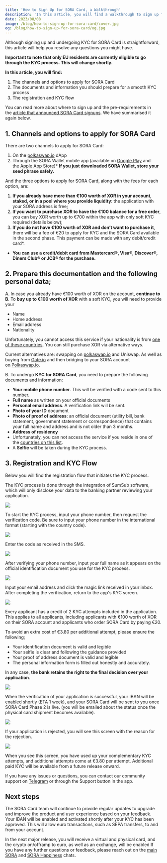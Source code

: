 ```yaml
---
title: 'How to Sign Up for SORA Card, a Walkthrough'
description: 'In this article, you will find a walkthrough to sign up for SORA Card and undergo the KYC process.'
date: 2023/08/08
image: /blog/how-to-sign-up-for-sora-card/cover.jpg
og: /blog/how-to-sign-up-for-sora-card/og.jpg
---
```


Although signing up and undergoing KYC for SORA Card is straightforward, this article will help you resolve any questions you might have.

**Important to note that only EU residents are currently eligible to go through the KYC process. This will change shortly.**

**In this article, you will find:**

1. The channels and options to apply for SORA Card
2. The documents and information you should prepare for a smooth KYC process
3. The registration and KYC flow

You can read more about where to sign up and the pre-requirements in the [article that announced SORA Card signups](https://soracard.com/blog/sora-card-sign-ups-are-live). We have summarised it again below.

## 1. Channels and options to apply for SORA Card

There are two channels to apply for SORA Card:

1. On the [polkaswap.io](http://polkaswap.io/) dApp
2. Through the SORA Wallet mobile app (available on [Google Play](https://play.google.com/store/apps/details?id=jp.co.soramitsu.sora&hl=en&gl=US&pli=1) and the [Apple App Store](https://play.google.com/store/apps/details?id=jp.co.soramitsu.sora&hl=en&gl=US&pli=1))\* **If you just downloaded SORA Wallet, store your seed phrase safely.**

And the three options to apply for SORA Card, along with the fees for each option, are:

1. **If you already have more than €100 worth of XOR in your account, staked, or in a pool where you provide liquidity**: the application with your SORA address is free;
2. **If you want to purchase XOR to have the €100 balance for a free order**, you can buy XOR worth up to €700 within the app with only soft KYC required (details below);
3. **If you do not have €100 worth of XOR and don’t want to purchase it**, there will be a fee of €20 to apply for KYC and the SORA Card available in the second phase. This payment can be made with any debit/credit card\*.

- **You can use a credit/debit card from Mastercard®, Visa®, Discover®, Diners Club® or JCB® for the purchase.**

## 2. Prepare this documentation and the following personal data;

A. In case you already have €100 worth of XOR on the account, **continue to B**. To **buy up to €100 worth of XOR** with a soft KYC, you will need to provide your

- Name
- Home address
- Email address
- Nationality

Unfortunately, you cannot access this service if your nationality is from [one of these countries](https://x1ex.com/en/countries). You can still purchase XOR via alternative ways.

Current alternatives are: swapping on [polkaswap.io](http://polkaswap.io/) and Uniswap. As well as buying from [Gate.io](http://gate.io/) and then bridging to your SORA account on [Polkaswap.io](http://polkaswap.io/).

B. To undergo **KYC for SORA Card**, you need to prepare the following documents and information:

- **Your mobile phone number**. This will be verified with a code sent to this number.
- **Full name** as written on your official documents
- **Personal email address**. A verification link will be sent.
- **Photo of your ID** document
- **Photo of proof of address**: an official document (utility bill, bank statement, government statement or correspondence) that contains your full name and address and is not older than 3 months.
- **Address of residency**
- Unfortunately, you can not access the service if you reside in one of the [countries on this list](https://soracard.com/blacklist).
- A **Selfie** will be taken during the KYC process.

## 3. Registration and KYC Flow

Below you will find the registration flow that initiates the KYC process.

The KYC process is done through the integration of SumSub software, which will only disclose your data to the banking partner reviewing your application.

![](https://miro.medium.com/v2/resize:fit:1400/format:webp/1*W0MZH9qyR-AHWsYaYZ9aWA.png)

To start the KYC process, input your phone number, then request the verification code. Be sure to input your phone number in the international format (starting with the country code).

![](https://miro.medium.com/v2/resize:fit:1400/format:webp/1*TlZQ2vM1eHFkuQldSHTTvg.png)

Enter the code as received in the SMS.

![](https://miro.medium.com/v2/resize:fit:1400/format:webp/1*xIIz3OO3CaFhYE261wKsLA.png)

After verifying your phone number, input your full name as it appears on the official identification document you use for the KYC process.

![](https://miro.medium.com/v2/resize:fit:1400/format:webp/1*lUBk8KGCniE0OkdF3Xs_EA.png)

Input your email address and click the magic link received in your inbox. After completing the verification, return to the app's KYC screen.

![](https://miro.medium.com/v2/resize:fit:1400/format:webp/1*LuPuQkq04ZDGCQckYC1huA.png)

Every applicant has a credit of 2 KYC attempts included in the application. This applies to all applicants, including applicants with €100 worth of XOR on their SORA account and applicants who order SORA Card by paying €20.

To avoid an extra cost of €3.80 per additional attempt, please ensure the following;

- Your identification document is valid and legible
- Your selfie is clear and following the guidance provided
- Your proof of address document is valid and legible
- The personal information form is filled out honestly and accurately.

In any case, **the bank retains the right to the final decision over your application**.

![](https://miro.medium.com/v2/resize:fit:1400/format:webp/1*IFm2lZ63JH_ak8zNtODapg.png)

When the verification of your application is successful, your IBAN will be enabled shortly (ETA 1 week), and your SORA Card will be sent to you once SORA Card Phase 2 is live. (you will be emailed about the status once the physical card shipment becomes available).

![](https://miro.medium.com/v2/resize:fit:1400/format:webp/1*hZrG3HPERqp-mRmQT7n1pA.png)

If your application is rejected, you will see this screen with the reason for the rejection.

![](https://miro.medium.com/v2/resize:fit:1400/format:webp/1*KCMl7lMas9w2ghWm_EcAmw.png)

When you see this screen, you have used up your complementary KYC attempts, and additional attempts come at €3.80 per attempt. Additional paid KYC will be available from a future release onward.

If you have any issues or questions, you can contact our community support on [Telegram](https://t.me/SORAhappiness) or through the Support button in the app.

## Next steps

The SORA Card team will continue to provide regular updates to upgrade and improve the product and user experience based on your feedback. Your IBAN will be enabled and activated shortly after your KYC has been approved. This will allow euro transactions, such as SEPA transfers, to and from your account.

In the next major release, you will receive a virtual and physical card, and the crypto on/offramp to euro, as well as an exchange, will be enabled If you have any further questions or feedback, please reach out on the [main SORA](https://t.me/sora_xor) and [SORA Happiness](https://t.me/SORAhappiness) chats.
